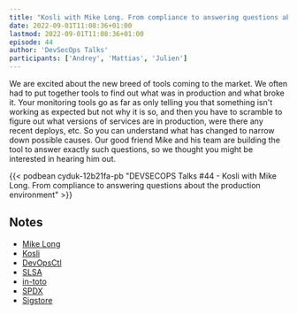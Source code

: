 ```yaml
---
title: "Kosli with Mike Long. From compliance to answering questions about the production environment"
date: 2022-09-01T11:08:36+01:00
lastmod: 2022-09-01T11:08:36+01:00
episode: 44
author: 'DevSecOps Talks'
participants: ['Andrey', 'Mattias', 'Julien']
---
```


We are excited about the new breed of tools coming to the market. We often had to put together tools to find out what was in production and what broke it. Your monitoring tools go as far as only telling you that something isn't working as expected but not why it is so, and then you have to scramble to figure out what versions of services are in production, were there any recent deploys, etc. So you can understand what has changed to narrow down possible causes. Our good friend Mike and his team are building the tool to answer exactly such questions, so we thought you might be interested in hearing him out.

<!--more-->

<!-- Player -->

{{< podbean cyduk-12b21fa-pb "DEVSECOPS Talks #44 - Kosli with Mike Long. From compliance to answering questions about the production environment" >}}

## Notes

- [Mike Long](https://www.linkedin.com/in/mikelongoslo/)
- [Kosli](https://www.kosli.com/)
- [DevOpsCtl](https://www.devopsctl.com/)
- [SLSA](https://slsa.dev/)
- [in-toto](https://in-toto.io/)
- [SPDX](https://spdx.dev/)
- [Sigstore](https://www.sigstore.dev/)
